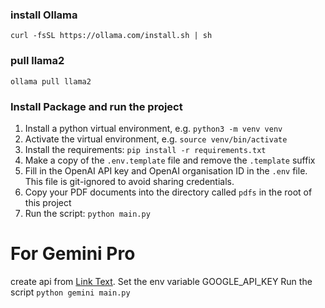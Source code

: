### install Ollama
```
curl -fsSL https://ollama.com/install.sh | sh
```
### pull llama2
```
ollama pull llama2
```
### Install Package and run the project
1. Install a python virtual environment, e.g. `python3 -m venv venv`
2. Activate the virtual environment, e.g. `source venv/bin/activate`
3. Install the requirements: `pip install -r requirements.txt`
4. Make a copy of the `.env.template` file and remove the `.template` suffix
5. Fill in the OpenAI API key and OpenAI organisation ID in the `.env` file. This file is git-ignored to avoid sharing credentials.
6. Copy your PDF documents into the directory called `pdfs` in the root of this project
7. Run the script: `python main.py`

# For Gemini Pro
create api from [Link Text](https://aistudio.google.com).
Set the env variable GOOGLE_API_KEY
Run the script `python gemini main.py`
